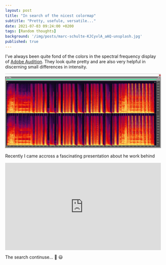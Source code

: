 ```yaml
---
layout: post
title: "In search of the nicest colormap"
subtitle: "Pretty, usefule, versatile..."
date: 2021-07-03 09:24:00 +0200
tags: [Random thoughts]
background: '/img/posts/marc-schulte-KJCyvlA_aAQ-unsplash.jpg'
published: true
---
```


<!-- https://unsplash.com/photos/KJCyvlA_aAQ -->
<!-- https://unsplash.com/photos/mz471WAXhCU -->

I've always been quite fond of the colors in the spectral frequency display of [Adobe Audition](https://www.adobe.com/se/products/audition.html). They look quite pretty and are also very helpful in discerning small differences in intensity. 

<img class="img-fluid" src="/img/posts/audition.jpg" alt="Screenshot">

Recently I came accross a fascinating presentation about he work behind

<!-- https://www.w3schools.com/howto/howto_css_responsive_iframes.asp -->
<div style="position:relative;overflow:hidden;width:100%;padding-top:56.25%;">
<iframe style="position:absolute;top:0;left:0;bottom:0;right:0;width:100%;height:100%;" src="https://www.youtube.com/embed/xAoljeRJ3lU" title="YouTube video player" frameborder="0" allow="accelerometer; autoplay; clipboard-write; encrypted-media; gyroscope; picture-in-picture" allowfullscreen></iframe>
</div>

The search continuse... :telescope: :smiley:
